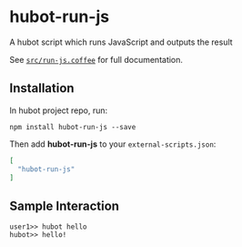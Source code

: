 # hubot-run-js

A hubot script which runs JavaScript and outputs the result

See [`src/run-js.coffee`](src/run-js.coffee) for full documentation.

## Installation

In hubot project repo, run:

`npm install hubot-run-js --save`

Then add **hubot-run-js** to your `external-scripts.json`:

```json
[
  "hubot-run-js"
]
```

## Sample Interaction

```
user1>> hubot hello
hubot>> hello!
```
